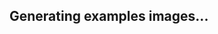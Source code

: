 <iframe
    src="http://localhost:5000/examples"
    height="0px"
    width="100%"
    frameBorder="0"
    scrolling="no">
</iframe>
<div class="text-center" width="100%" style="padding-top: 200px;">
    <h2 id="loading" class="text-muted">Generating examples images...</h2>
</div>
